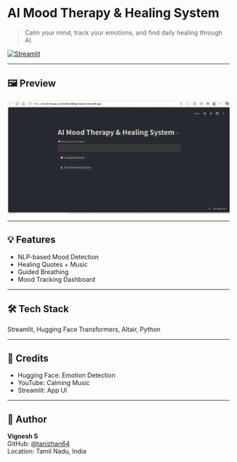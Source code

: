 
# AI Mood Therapy & Healing System

> Calm your mind, track your emotions, and find daily healing through AI. 

[![Streamlit](https://img.shields.io/badge/Live-Demo-green?logo=streamlit)]([https://mood-therapy-ai-udsslzbcfq6vqs.streamlit.app](https://mood-therapy-ai-udsslzhcdqf6qys3zg6ect.streamlit.app/)/)

---

## 🖼️ Preview

![App Screenshot](screenshot.png)

---

## 💡 Features
- NLP-based Mood Detection
- Healing Quotes + Music
- Guided Breathing
- Mood Tracking Dashboard

---

## 🛠️ Tech Stack
Streamlit, Hugging Face Transformers, Altair, Python

---

## 🙏 Credits
- Hugging Face: Emotion Detection
- YouTube: Calming Music
- Streamlit: App UI

---

## 👤 Author
**Vignesh S**  
GitHub: [@tanizhan64](https://github.com/tanizhan64)  
Location: Tamil Nadu, India  

